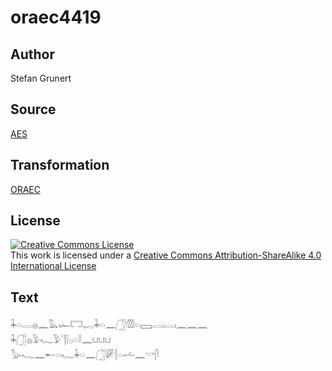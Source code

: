 # oraec4419

## Author

Stefan Grunert

## Source

[AES](https://github.com/simondschweitzer/aes)

## Transformation

[ORAEC](https://oraec.github.io/)

## License

<a rel="license" href="http://creativecommons.org/licenses/by-sa/4.0/"><img alt="Creative Commons License" style="border-width:0" src="https://i.creativecommons.org/l/by-sa/4.0/88x31.png" /></a><br />This work is licensed under a <a rel="license" href="http://creativecommons.org/licenses/by-sa/4.0/">Creative Commons Attribution-ShareAlike 4.0 International License</a>

## Text

𓇓𓏏𓂋𓐍𓈖𓅓𓆱𓉐𓉻𓇓𓏏𓈖𓃂𓏃𓏏𓈙𓂋𓏤𓂋𓏤𓈖𓈖𓈖<br>
𓇓𓃂𓐍𓅱𓆑𓅱𓊹𓍛𓊪𓏏𓎛𓈖𓂓𓂓𓂓<br>
𓅭𓆑𓈖𓄡𓏏𓆑𓇓𓏏𓈖𓃂𓏞𓐪𓏏𓌡𓈖𓎡𓋴<br>
